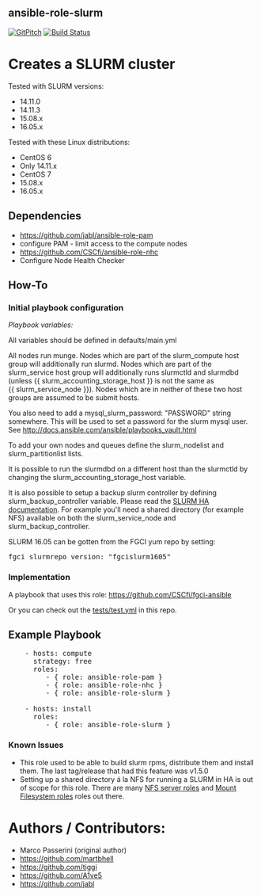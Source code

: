 ansible-role-slurm
------------------
[![GitPitch](https://gitpitch.com/assets/badge.svg)](https://gitpitch.com/CSCfi/ansible-role-slurm/master) 
[![Build Status](https://travis-ci.org/CSCfi/ansible-role-slurm.svg?branch=master)](https://travis-ci.org/CSCfi/ansible-role-slurm)

# Creates a SLURM cluster

Tested with SLURM versions:
 - 14.11.0
 - 14.11.3
 - 15.08.x
 - 16.05.x

Tested with these Linux distributions:
 - CentOS 6
  - Only 14.11.x
 - CentOS 7
  - 15.08.x
  - 16.05.x

## Dependencies

 - https://github.com/jabl/ansible-role-pam
  - configure PAM - limit access to the compute nodes
 - https://github.com/CSCfi/ansible-role-nhc
  - Configure Node Health Checker

## How-To

### Initial playbook configuration

*Playbook variables:*

All variables should be defined in defaults/main.yml

All nodes run munge. Nodes which are part of the slurm\_compute host
group will additionally run slurmd. Nodes which are part of the
slurm\_service host group will additionally runs slurmctld and
slurmdbd (unless {{ slurm_accounting_storage_host }} is not the same as {{ slurm_service_node }}). Nodes which are in neither of these two host groups are 
assumed to be submit hosts.

You also need to add a mysql\_slurm_password: "PASSWORD" string
somewhere. This will be used to set a password for the slurm mysql
user. See http://docs.ansible.com/ansible/playbooks_vault.html

To add your own nodes and queues define the slurm_nodelist and slurm_partitionlist lists.

It is possible to run the slurmdbd on a different host than the slurmctld by changing the slurm_accounting_storage_host variable.

It is also possible to setup a backup slurm controller by defining slurm_backup_controller variable. Please read the [SLURM HA documentation](https://slurm.schedmd.com/quickstart_admin.html#HA). For example you'll need a shared directory (for example NFS) available on both the slurm_service_node and slurm_backup_controller.

SLURM 16.05 can be gotten from the FGCI yum repo by setting:
<pre>
fgci_slurmrepo_version: "fgcislurm1605"
</pre>

### Implementation

A playbook that uses this role: https://github.com/CSCfi/fgci-ansible

Or you can check out the [tests/test.yml](tests/test.yml) in this repo.

Example Playbook
----------------

<pre>
    - hosts: compute
      strategy: free
      roles:
         - { role: ansible-role-pam }
         - { role: ansible-role-nhc }
         - { role: ansible-role-slurm }

    - hosts: install
      roles:
         - { role: ansible-role-slurm }
</pre>

### Known Issues

 - This role used to be able to build slurm rpms, distribute them and install them. The last tag/release that had this feature was v1.5.0
 - Setting up a shared directory á la NFS for running a SLURM in HA is out of scope for this role. There are many [NFS server roles](https://github.com/CSCfi/ansible-role-nfs) and [Mount Filesystem roles](https://github.com/CSCfi/ansible-role-nfs_mount) roles out there.

# Authors / Contributors:

 - Marco Passerini (original author)
 - https://github.com/martbhell
 - https://github.com/tiggi
 - https://github.com/A1ve5
 - https://github.com/jabl
